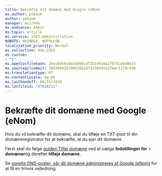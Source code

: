 ```yaml
---
title: Bekræfte dit domæne med Google (eNom)
ms.author: pebaum
author: pebaum
manager: mnirkhe
ms.audience: Admin
ms.topic: article
ms.service: o365-administration
ROBOTS: NOINDEX, NOFOLLOW
localization_priority: Normal
ms.collection: Adm_O365
ms.custom:
- "1"
ms.openlocfilehash: 34e18db8c68d1666cd72b14418a2f075cb0d8425
ms.sourcegitcommit: 78939b01579b626b147d356045a37aec1170c948
ms.translationtype: MT
ms.contentlocale: da-DK
ms.lasthandoff: 09/15/2020
ms.locfileid: "47816211"
---
```

# <a name="verify-your-domain-with-google-enom"></a>Bekræfte dit domæne med Google (eNom)

Hvis du vil bekræfte dit domæne, skal du tilføje en TXT-post til din domæneregistrator for at bekræfte, at du ejer dit domæne. 

Først skal du følge [guiden Tilføj domæne](https://admin.microsoft.com/Adminportal#/Domains) ved at vælge **Indstillinger for** \> **domæner**og derefter **tilføje domæne**.
  
Se [oprette DNS-poster, når dit domæne administreres af Google (eNom)](https://docs.microsoft.com/microsoft-365/admin/dns/create-dns-records-for-domain-managed-by-google-enom) for at få en trinvis vejledning.